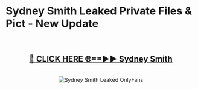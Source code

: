 # Sydney Smith Leaked Private Files & Pict - New Update
<br>
<div align="center">
<h2><a href="https://mediafilles.blogspot.com/?title=Sydney_Smith" rel="nofollow">🔴 CLICK HERE 🌐==►► Sydney Smith</a></h2>
<br>
<a href="https://mediafilles.blogspot.com/?title=Sydney_Smith" rel="nofollow" data-target="animated-image.originalLink"><img src="https://i.ibb.co.com/WyWwxjT/player-gif2.gif" alt="Sydney Smith Leaked OnlyFans" style="max-width: 100%; display: inline-block;" data-target="animated-image.originalImage"></a>
</div>
<br>